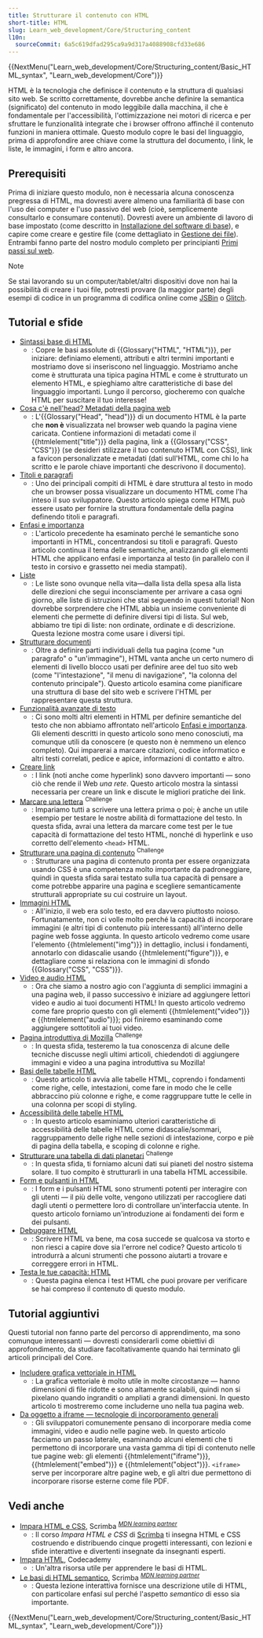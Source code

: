 ```yaml
---
title: Strutturare il contenuto con HTML
short-title: HTML
slug: Learn_web_development/Core/Structuring_content
l10n:
  sourceCommit: 6a5c619dfad295ca9a9d317a4088908cfd33e686
---
```


{{NextMenu("Learn_web_development/Core/Structuring_content/Basic_HTML_syntax", "Learn_web_development/Core")}}

HTML è la tecnologia che definisce il contenuto e la struttura di qualsiasi sito web. Se scritto correttamente, dovrebbe anche definire la semantica (significato) del contenuto in modo leggibile dalla macchina, il che è fondamentale per l'accessibilità, l'ottimizzazione nei motori di ricerca e per sfruttare le funzionalità integrate che i browser offrono affinché il contenuto funzioni in maniera ottimale. Questo modulo copre le basi del linguaggio, prima di approfondire aree chiave come la struttura del documento, i link, le liste, le immagini, i form e altro ancora.

## Prerequisiti

Prima di iniziare questo modulo, non è necessaria alcuna conoscenza pregressa di HTML, ma dovresti avere almeno una familiarità di base con l'uso dei computer e l'uso passivo del web (cioè, semplicemente consultarlo e consumare contenuti). Dovresti avere un ambiente di lavoro di base impostato (come descritto in [Installazione del software di base](/it/docs/Learn_web_development/Getting_started/Environment_setup/Installing_software)), e capire come creare e gestire file (come dettagliato in [Gestione dei file](/it/docs/Learn_web_development/Getting_started/Environment_setup/Dealing_with_files)). Entrambi fanno parte del nostro modulo completo per principianti [Primi passi sul web](/it/docs/Learn_web_development/Getting_started/Your_first_website).

> [!NOTE]
> Se stai lavorando su un computer/tablet/altri dispositivi dove non hai la possibilità di creare i tuoi file, potresti provare (la maggior parte) degli esempi di codice in un programma di codifica online come [JSBin](https://jsbin.com/) o [Glitch](https://glitch.com/).

## Tutorial e sfide

- [Sintassi base di HTML](/it/docs/Learn_web_development/Core/Structuring_content/Basic_HTML_syntax)
  - : Copre le basi assolute di {{Glossary("HTML", "HTML")}}, per iniziare: definiamo elementi, attributi e altri termini importanti e mostriamo dove si inseriscono nel linguaggio. Mostriamo anche come è strutturata una tipica pagina HTML e come è strutturato un elemento HTML, e spieghiamo altre caratteristiche di base del linguaggio importanti. Lungo il percorso, giocheremo con qualche HTML per suscitare il tuo interesse!
- [Cosa c'è nell'head? Metadati della pagina web](/it/docs/Learn_web_development/Core/Structuring_content/Webpage_metadata)
  - : L'{{Glossary("Head", "head")}} di un documento HTML è la parte che **non è** visualizzata nel browser web quando la pagina viene caricata. Contiene informazioni di metadati come il {{htmlelement("title")}} della pagina, link a {{Glossary("CSS", "CSS")}} (se desideri stilizzare il tuo contenuto HTML con CSS), link a favicon personalizzate e metadati (dati sull'HTML, come chi lo ha scritto e le parole chiave importanti che descrivono il documento).
- [Titoli e paragrafi](/it/docs/Learn_web_development/Core/Structuring_content/Headings_and_paragraphs)
  - : Uno dei principali compiti di HTML è dare struttura al testo in modo che un browser possa visualizzare un documento HTML come l'ha inteso il suo sviluppatore. Questo articolo spiega come HTML può essere usato per fornire la struttura fondamentale della pagina definendo titoli e paragrafi.
- [Enfasi e importanza](/it/docs/Learn_web_development/Core/Structuring_content/Emphasis_and_importance)
  - : L'articolo precedente ha esaminato perché le semantiche sono importanti in HTML, concentrandosi su titoli e paragrafi. Questo articolo continua il tema delle semantiche, analizzando gli elementi HTML che applicano enfasi e importanza al testo (in parallelo con il testo in corsivo e grassetto nei media stampati).
- [Liste](/it/docs/Learn_web_development/Core/Structuring_content/Lists)
  - : Le liste sono ovunque nella vita—dalla lista della spesa alla lista delle direzioni che segui inconsciamente per arrivare a casa ogni giorno, alle liste di istruzioni che stai seguendo in questi tutorial! Non dovrebbe sorprendere che HTML abbia un insieme conveniente di elementi che permette di definire diversi tipi di lista. Sul web, abbiamo tre tipi di liste: non ordinate, ordinate e di descrizione. Questa lezione mostra come usare i diversi tipi.
- [Strutturare documenti](/it/docs/Learn_web_development/Core/Structuring_content/Structuring_documents)
  - : Oltre a definire parti individuali della tua pagina (come "un paragrafo" o "un'immagine"), HTML vanta anche un certo numero di elementi di livello blocco usati per definire aree del tuo sito web (come "l'intestazione", "il menu di navigazione", "la colonna del contenuto principale"). Questo articolo esamina come pianificare una struttura di base del sito web e scrivere l'HTML per rappresentare questa struttura.
- [Funzionalità avanzate di testo](/it/docs/Learn_web_development/Core/Structuring_content/Advanced_text_features)
  - : Ci sono molti altri elementi in HTML per definire semantiche del testo che non abbiamo affrontato nell'articolo [Enfasi e importanza](/it/docs/Learn_web_development/Core/Structuring_content/Emphasis_and_importance). Gli elementi descritti in questo articolo sono meno conosciuti, ma comunque utili da conoscere (e questo non è nemmeno un elenco completo). Qui imparerai a marcare citazioni, codice informatico e altri testi correlati, pedice e apice, informazioni di contatto e altro.
- [Creare link](/it/docs/Learn_web_development/Core/Structuring_content/Creating_links)
  - : I link (noti anche come hyperlink) sono davvero importanti — sono ciò che rende il Web _una rete_. Questo articolo mostra la sintassi necessaria per creare un link e discute le migliori pratiche dei link.
- [Marcare una lettera](/it/docs/Learn_web_development/Core/Structuring_content/Marking_up_a_letter) <sup>Challenge</sup>
  - : Impariamo tutti a scrivere una lettera prima o poi; è anche un utile esempio per testare le nostre abilità di formattazione del testo. In questa sfida, avrai una lettera da marcare come test per le tue capacità di formattazione del testo HTML, nonché di hyperlink e uso corretto dell'elemento `<head>` HTML.
- [Strutturare una pagina di contenuto](/it/docs/Learn_web_development/Core/Structuring_content/Structuring_a_page_of_content) <sup>Challenge</sup>
  - : Strutturare una pagina di contenuto pronta per essere organizzata usando CSS è una competenza molto importante da padroneggiare, quindi in questa sfida sarai testato sulla tua capacità di pensare a come potrebbe apparire una pagina e scegliere semanticamente strutturali appropriate su cui costruire un layout.
- [Immagini HTML](/it/docs/Learn_web_development/Core/Structuring_content/HTML_images)
  - : All'inizio, il web era solo testo, ed era davvero piuttosto noioso. Fortunatamente, non ci volle molto perché la capacità di incorporare immagini (e altri tipi di contenuto più interessanti) all'interno delle pagine web fosse aggiunta. In questo articolo vedremo come usare l'elemento {{htmlelement("img")}} in dettaglio, inclusi i fondamenti, annotarlo con didascalie usando {{htmlelement("figure")}}, e dettagliare come si relaziona con le immagini di sfondo {{Glossary("CSS", "CSS")}}.
- [Video e audio HTML](/it/docs/Learn_web_development/Core/Structuring_content/HTML_video_and_audio)
  - : Ora che siamo a nostro agio con l'aggiunta di semplici immagini a una pagina web, il passo successivo è iniziare ad aggiungere lettori video e audio ai tuoi documenti HTML! In questo articolo vedremo come fare proprio questo con gli elementi {{htmlelement("video")}} e {{htmlelement("audio")}}; poi finiremo esaminando come aggiungere sottotitoli ai tuoi video.
- [Pagina introduttiva di Mozilla](/it/docs/Learn_web_development/Core/Structuring_content/Mozilla_splash_page) <sup>Challenge</sup>
  - : In questa sfida, testeremo la tua conoscenza di alcune delle tecniche discusse negli ultimi articoli, chiedendoti di aggiungere immagini e video a una pagina introduttiva su Mozilla!
- [Basi delle tabelle HTML](/it/docs/Learn_web_development/Core/Structuring_content/HTML_table_basics)
  - : Questo articolo ti avvia alle tabelle HTML, coprendo i fondamenti come righe, celle, intestazioni, come fare in modo che le celle abbraccino più colonne e righe, e come raggruppare tutte le celle in una colonna per scopi di styling.
- [Accessibilità delle tabelle HTML](/it/docs/Learn_web_development/Core/Structuring_content/Table_accessibility)
  - : In questo articolo esaminiamo ulteriori caratteristiche di accessibilità delle tabelle HTML come didascalie/sommari, raggruppamento delle righe nelle sezioni di intestazione, corpo e piè di pagina della tabella, e scoping di colonne e righe.
- [Strutturare una tabella di dati planetari](/it/docs/Learn_web_development/Core/Structuring_content/Planet_data_table) <sup>Challenge</sup>
  - : In questa sfida, ti forniamo alcuni dati sui pianeti del nostro sistema solare. Il tuo compito è strutturarli in una tabella HTML accessibile.
- [Form e pulsanti in HTML](/it/docs/Learn_web_development/Core/Structuring_content/HTML_forms)
  - : I form e i pulsanti HTML sono strumenti potenti per interagire con gli utenti — il più delle volte, vengono utilizzati per raccogliere dati dagli utenti o permettere loro di controllare un'interfaccia utente. In questo articolo forniamo un'introduzione ai fondamenti dei form e dei pulsanti.
- [Debuggare HTML](/it/docs/Learn_web_development/Core/Structuring_content/Debugging_HTML)
  - : Scrivere HTML va bene, ma cosa succede se qualcosa va storto e non riesci a capire dove sia l'errore nel codice? Questo articolo ti introdurrà a alcuni strumenti che possono aiutarti a trovare e correggere errori in HTML.
- [Testa le tue capacità: HTML](/it/docs/Learn_web_development/Core/Structuring_content/Test_your_skills)
  - : Questa pagina elenca i test HTML che puoi provare per verificare se hai compreso il contenuto di questo modulo.

## Tutorial aggiuntivi

Questi tutorial non fanno parte del percorso di apprendimento, ma sono comunque interessanti — dovresti considerarli come obiettivi di approfondimento, da studiare facoltativamente quando hai terminato gli articoli principali del Core.

- [Includere grafica vettoriale in HTML](/it/docs/Learn_web_development/Core/Structuring_content/Including_vector_graphics_in_HTML)
  - : La grafica vettoriale è molto utile in molte circostanze — hanno dimensioni di file ridotte e sono altamente scalabili, quindi non si pixelano quando ingranditi o ampliati a grandi dimensioni. In questo articolo ti mostreremo come includerne uno nella tua pagina web.
- [Da oggetto a iframe — tecnologie di incorporamento generali](/it/docs/Learn_web_development/Core/Structuring_content/General_embedding_technologies)
  - : Gli sviluppatori comunemente pensano di incorporare media come immagini, video e audio nelle pagine web. In questo articolo facciamo un passo laterale, esaminando alcuni elementi che ti permettono di incorporare una vasta gamma di tipi di contenuto nelle tue pagine web: gli elementi {{htmlelement("iframe")}}, {{htmlelement("embed")}} e {{htmlelement("object")}}. `<iframe>` serve per incorporare altre pagine web, e gli altri due permettono di incorporare risorse esterne come file PDF.

## Vedi anche

- [Impara HTML e CSS](https://scrimba.com/learn-html-and-css-c0p?via=mdn), Scrimba <sup>[_MDN learning partner_](/it/docs/MDN/Writing_guidelines/Learning_content#partner_links_and_embeds)</sup>
  - : Il corso _Impara HTML e CSS_ di [Scrimba](https://scrimba.com?via=mdn) ti insegna HTML e CSS costruendo e distribuendo cinque progetti interessanti, con lezioni e sfide interattive e divertenti insegnate da insegnanti esperti.
- [Impara HTML](https://www.codecademy.com/learn/learn-html), Codecademy
  - : Un'altra risorsa utile per apprendere le basi di HTML.
- [Le basi di HTML semantico](https://scrimba.com/the-frontend-developer-career-path-c0j/~0xid?via=mdn), Scrimba <sup>[_MDN learning partner_](/it/docs/MDN/Writing_guidelines/Learning_content#partner_links_and_embeds)</sup>
  - : Questa lezione interattiva fornisce una descrizione utile di HTML, con particolare enfasi sul perché l'aspetto _semantico_ di esso sia importante.

{{NextMenu("Learn_web_development/Core/Structuring_content/Basic_HTML_syntax", "Learn_web_development/Core")}}
